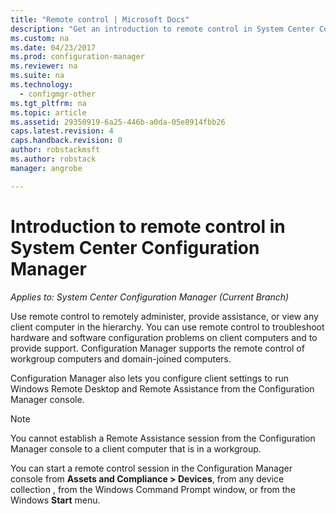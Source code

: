 ```yaml
---
title: "Remote control | Microsoft Docs"
description: "Get an introduction to remote control in System Center Configuration Manager."
ms.custom: na
ms.date: 04/23/2017
ms.prod: configuration-manager
ms.reviewer: na
ms.suite: na
ms.technology:
  - configmgr-other
ms.tgt_pltfrm: na
ms.topic: article
ms.assetid: 29350919-6a25-446b-a0da-05e8914fbb26
caps.latest.revision: 4
caps.handback.revision: 0
author: robstackmsft
ms.author: robstack
manager: angrobe

---
```

# Introduction to remote control in System Center Configuration Manager

*Applies to: System Center Configuration Manager (Current Branch)*

Use remote control to remotely administer, provide assistance, or view any client computer in the hierarchy. You can use remote control to troubleshoot hardware and software configuration problems on client computers and to provide support. Configuration Manager supports the remote control of workgroup computers and domain-joined computers.  

Configuration Manager also lets you configure client settings to run Windows Remote Desktop and Remote Assistance from the Configuration Manager console.  

> [!NOTE]  
>  You cannot establish a Remote Assistance session from the Configuration Manager console to a client computer that is in a workgroup. 

 You can start a remote control session in the Configuration Manager console from **Assets and Compliance > Devices**, from any device collection , from the Windows Command Prompt window, or from the Windows **Start** menu.  
